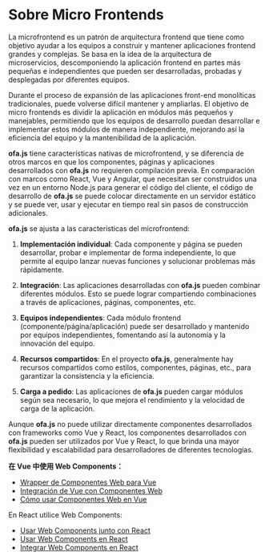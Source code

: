 # Sobre Micro Frontends

La microfrontend es un patrón de arquitectura frontend que tiene como objetivo ayudar a los equipos a construir y mantener aplicaciones frontend grandes y complejas. Se basa en la idea de la arquitectura de microservicios, descomponiendo la aplicación frontend en partes más pequeñas e independientes que pueden ser desarrolladas, probadas y desplegadas por diferentes equipos.

Durante el proceso de expansión de las aplicaciones front-end monolíticas tradicionales, puede volverse difícil mantener y ampliarlas. El objetivo de micro frontends es dividir la aplicación en módulos más pequeños y manejables, permitiendo que los equipos de desarrollo puedan desarrollar e implementar estos módulos de manera independiente, mejorando así la eficiencia del equipo y la mantenibilidad de la aplicación.

**ofa.js** tiene características nativas de microfrontend, y se diferencia de otros marcos en que los componentes, páginas y aplicaciones desarrollados con **ofa.js** no requieren compilación previa. En comparación con marcos como React, Vue y Angular, que necesitan ser construidos una vez en un entorno Node.js para generar el código del cliente, el código de desarrollo de **ofa.js** se puede colocar directamente en un servidor estático y se puede ver, usar y ejecutar en tiempo real sin pasos de construcción adicionales.

**ofa.js** se ajusta a las características del microfrontend:

1. **Implementación individual**: Cada componente y página se pueden desarrollar, probar e implementar de forma independiente, lo que permite al equipo lanzar nuevas funciones y solucionar problemas más rápidamente.

2. **Integración**: Las aplicaciones desarrolladas con **ofa.js** pueden combinar diferentes módulos. Esto se puede lograr compartiendo combinaciones a través de aplicaciones, páginas, componentes, etc.

3. **Equipos independientes**: Cada módulo frontend (componente/página/aplicación) puede ser desarrollado y mantenido por equipos independientes, fomentando así la autonomía y la innovación del equipo.

4. **Recursos compartidos**: En el proyecto **ofa.js**, generalmente hay recursos compartidos como estilos, componentes, páginas, etc., para garantizar la consistencia y la eficiencia.

5. **Carga a pedido**: Las aplicaciones de **ofa.js** pueden cargar módulos según sea necesario, lo que mejora el rendimiento y la velocidad de carga de la aplicación.

Aunque **ofa.js** no puede utilizar directamente componentes desarrollados con frameworks como Vue y React, los componentes desarrollados con **ofa.js** pueden ser utilizados por Vue y React, lo que brinda una mayor flexibilidad y escalabilidad para desarrolladores de diferentes tecnologías.

**在 Vue 中使用 Web Components：**
- [Wrapper de Componentes Web para Vue](https://github.com/vuejs/vue-web-component-wrapper)
- [Integración de Vue con Componentes Web](https://vuejs.org/v2/cookbook/packaging-sfc-for-npm.html#Using-with-vue-custom-element)
- [Cómo usar Componentes Web en Vue](https://www.robinwieruch.de/vue-web-components)

En React utilice Web Components:
- [Usar Web Components junto con React](https://reactjs.org/docs/web-components.html)
- [Usar Web Components en React](https://alligator.io/react/using-web-components-in-react/)
- [Integrar Web Components en React](https://blog.bitsrc.io/integrating-web-components-in-react-17a52a6a28e4)
